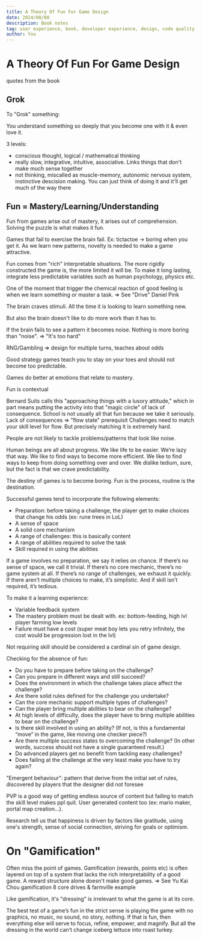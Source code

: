 ```yaml
---
title: A Theory Of Fun For Game Design
date: 2024/08/08
description: Book notes
tag: user experience, book, developer experience, design, code quality, font
author: You
---
```


# A Theory Of Fun For Game Design

quotes from the book

## Grok

To "Grok" something:

You understand something so deeply that you become one with it & even love it.

3 levels:

- conscious thought, logical / mathematical thinking
- really slow, integrative, intuitive, associative. Links things that don't make much sense together
- not thinking, miscalled as muscle-memory, autonomic nervous system, instinctive descision making. You can just think of doing it and it'll get much of the way there

## Fun = Mastery/Learning/Understanding

Fun from games arise out of mastery, it arises out of comprehension. Solving the puzzle is what makes it fun.

Games that fail to exercise the brain fail. Ex: tictactoe -> boring when you get it. As we learn new patterns, novelty is needed to make a game attractive.

Fun comes from "rich" interpretable situations. The more rigidly constructed the game is, the more limited it will be.
To make it long lasting, integrate less predictable variables such as human psychology, physics etc.


One of the moment that trigger the chemical reaction of good feeling is when we learn something or master a task. => See "Drive" Daniel Pink

The brain craves stimuli. All the time it is looking to learn something new.

But also the brain doesn't like to do more work than it has to.

If the brain fails to see a pattern it becomes noise. Nothing is more boring than "noise". => "It's too hard"

RNG/Gambling => design for multiple turns, teaches about odds

Good strategy games teach you to stay on your toes and should not become too predictable.

Games do better at emotions that relate to mastery.

Fun is contextual

Bernard Suits calls this "approaching things with a lusory attitude," which in part means putting the activity into that "magic circle" of lack of consequence. School is not usually all that fun because we take it seriously.
Lack of consequences => "flow state" prerequisit
Challenges need to match your skill level for flow. But precisely matching it is extremely hard.

People are not likely to tackle problems/patterns that look like noise.

Human beings are all about progress. We like life to be easier. We’re lazy that way. We like to find ways to become more efficient. We like to find ways to keep from doing something over and over. We dislike tedium, sure, but the fact is that we crave predictability.

The destiny of games is to become boring.
Fun is the process, routine is the destination.

Successful games tend to incorporate the following elements:
* Preparation: before taking a challenge, the player get to make choices that change his odds (ex: rune trees in LoL)
* A sense of space
* A solid core mechanism
* A range of challenges: this is basically content
* A range of abilities required to solve the task
* Skill required in using the abilities

If a game involves no preparation, we say it relies on chance. If there’s no sense of space, we call it trivial. If there’s no core mechanic, there’s no game system at all. If there’s no range of challenges, we exhaust it quickly. If there aren’t multiple choices to make, it’s simplistic. And if skill isn’t required, it’s tedious.

To make it a learning experience:
* Variable feedback system
* The mastery problem must be dealt with. ex: bottom-feeding, high lvl player farming low levels
* Failure must have a cost (super meat boy lets you retry infinitely, the cost would be progression lost in the lvl)

Not requiring skill should be considered a cardinal sin of game design.

Checking for the absence of fun:
* Do you have to prepare before taking on the challenge?
* Can you prepare in different ways and still succeed?
* Does the environment in which the challenge takes place affect the challenge?
* Are there solid rules defined for the challenge you undertake?
* Can the core mechanic support multiple types of challenges?
* Can the player bring multiple abilities to bear on the challenge?
* At high levels of difficulty, does the player have to bring multiple abilities to bear on the challenge?
* Is there skill involved in using an ability? (If not, is this a fundamental “move” in the game, like moving one checker piece?)
* Are there multiple success states to overcoming the challenge? (In other words, success should not have a single guaranteed result.)
* Do advanced players get no benefit from tackling easy challenges?
* Does failing at the challenge at the very least make you have to try again?

"Emergent behaviour": pattern that derive from the initial set of rules, discovered by players that the designer did not foresee

PVP is a good way of getting endless source of content but failing to match the skill level makes ppl quit.
User generated content too (ex: mario maker, portal map creation...).

Research tell us that happiness is driven by factors like gratitude, using one's strength, sense of social connection, striving for goals or optimism.


# On "Gamification"

Often miss the point of games.
Gamification (rewards, points etc) is often layered on top of a system that lacks the rich interpretability of a good game. A reward structure alone doesn't make good games. => See Yu Kai Chou gamification 8 core drives & farmville example

Like gamification, it's "dressing" is irrelevant to what the game is at its core.

The best test of a game’s fun in the strict sense is playing the game with no graphics, no music, no sound, no story, nothing. If that is fun, then everything else will serve to focus, refine, empower, and magnify. But all the dressing in the world can’t change iceberg lettuce into roast turkey.

